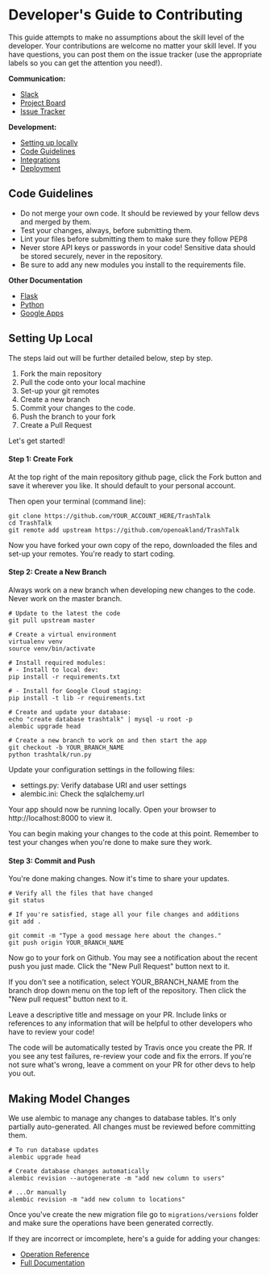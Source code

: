 # Developer's Guide to Contributing

This guide attempts to make no assumptions about the skill level of the developer. Your
contributions are welcome no matter your skill level. If you have questions, you can post
them on the issue tracker (use the appropriate labels so you can get the attention you
need!).

**Communication:**
- [Slack](https://openoakland.slack.com)
- [Project Board](https://github.com/openoakland/TrashTalk/projects)
- [Issue Tracker](https://github.com/TangoYankee/TrashTalk/issues)

**Development:**
- [Setting up locally](#setting)
- [Code Guidelines](#codeguidelines)
- [Integrations](#integrations)
- [Deployment](#deployment)

## Code Guidelines

- Do not merge your own code. It should be reviewed by your fellow devs and merged by them.
- Test your changes, always, before submitting them.
- Lint your files before submitting them to make sure they follow PEP8
- Never store API keys or passwords in your code! Sensitive data should be stored securely, never in the repository.
- Be sure to add any new modules you install to the requirements file.

**Other Documentation**
- [Flask](http://flask.pocoo.org/docs/0.12/)
- [Python](https://www.python.org/dev/peps/pep-0008/)
- [Google Apps](https://cloud.google.com/docs/)

## Setting Up Local

The steps laid out will be further detailed below, step by step.

1. Fork the main repository
2. Pull the code onto your local machine
3. Set-up your git remotes
4. Create a new branch
5. Commit your changes to the code.
6. Push the branch to your fork
7. Create a Pull Request

Let's get started!

#### Step 1: Create Fork

At the top right of the main repository github page, click the Fork button and save it wherever you like. It should default to your personal account.

Then open your terminal (command line):

```
git clone https://github.com/YOUR_ACCOUNT_HERE/TrashTalk
cd TrashTalk
git remote add upstream https://github.com/openoakland/TrashTalk
```

Now you have forked your own copy of the repo, downloaded the files and set-up your remotes. You're ready to start coding.

#### Step 2: Create a New Branch

Always work on a new branch when developing new changes to the code. Never work on the
master branch.

```
# Update to the latest the code
git pull upstream master

# Create a virtual environment
virtualenv venv
source venv/bin/activate

# Install required modules:
# - Install to local dev:
pip install -r requirements.txt

# - Install for Google Cloud staging:
pip install -t lib -r requirements.txt

# Create and update your database:
echo "create database trashtalk" | mysql -u root -p
alembic upgrade head

# Create a new branch to work on and then start the app
git checkout -b YOUR_BRANCH_NAME
python trashtalk/run.py
```

Update your configuration settings in the following files:
* settings.py: Verify database URI and user settings
* alembic.ini: Check the sqlalchemy.url

Your app should now be running locally. Open your browser to http://localhost:8000 to view it.

You can begin making your changes to the code at this point. Remember to test your changes when you're done to make sure they work.

#### Step 3: Commit and Push

You're done making changes. Now it's time to share your updates.

```
# Verify all the files that have changed
git status

# If you're satisfied, stage all your file changes and additions
git add .

git commit -m "Type a good message here about the changes."
git push origin YOUR_BRANCH_NAME
```

Now go to your fork on Github. You may see a notification about the recent push you just made. Click the "New Pull Request" button next to it.

If you don't see a notification, select YOUR_BRANCH_NAME from the branch drop down menu on the top left of the repository. Then click the "New pull request" button next to it.

Leave a descriptive title and message on your PR. Include links or references to any information that will be helpful to other developers who have to review your code!

The code will be automatically tested by Travis once you create the PR. If you see any test failures, re-review your code and fix the errors. If you're not sure what's wrong, leave a comment on your PR for other devs to help you out.

## Making Model Changes

We use alembic to manage any changes to database tables. It's only partially auto-generated. All changes must be reviewed before committing them.

```
# To run database updates
alembic upgrade head

# Create database changes automatically
alembic revision --autogenerate -m "add new column to users"

# ...Or manually
alembic revision -m "add new column to locations"
```

Once you've create the new migration file go to `migrations/versions` folder and make sure the operations have been generated correctly.

If they are incorrect or imcomplete, here's a guide for adding your changes:
- [Operation Reference](http://alembic.zzzcomputing.com/en/latest/ops.html)
- [Full Documentation](http://alembic.zzzcomputing.com/en/latest/index.html)

